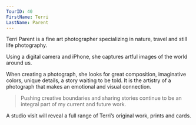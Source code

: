 ```yaml
---
TourID: 40
FirstName: Terri
LastName: Parent
---
```

Terri Parent is a fine art photographer specializing in nature, travel and still life photography.

Using a digital camera and iPhone, she captures artful images of the world around us.

When creating a photograph, she looks for great composition, imaginative colors, unique details, a story waiting to be told.  It is the artistry of a photograph that makes an emotional and visual connection.
<blockquote>
  Pushing creative boundaries and sharing stories continue to be an integral part of my current and future work.
</blockquote>  A studio visit will reveal a full range of Terri’s original work, prints and cards.
